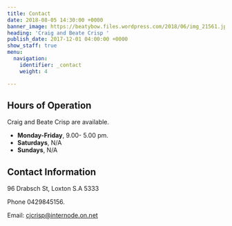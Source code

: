 ```yaml
---
title: Contact
date: 2018-08-05 14:30:00 +0000
banner_image: https://beatybow.files.wordpress.com/2018/06/img_21561.jpg?crop
heading: 'Craig and Beate Crisp '
publish_date: 2017-12-01 04:00:00 +0000
show_staff: true
menu:
  navigation:
    identifier: _contact
    weight: 4

---
```

## Hours of Operation

Craig and Beate Crisp are available.

* **Monday-Friday**, 9.00- 5.00 pm.
* **Saturdays**, N/A
* **Sundays**, N/A

## Contact Information

96 Drabsch St, Loxton S.A 5333

Phone 0429845156.

Email: cjcrisp@internode.on.net